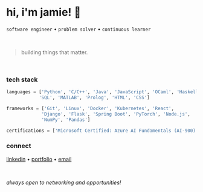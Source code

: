 # hi, i'm jamie! 👋

`software engineer` • `problem solver` • `continuous learner`

<br>

> building things that matter.

<br>

### tech stack
```python
languages = ['Python', 'C/C++', 'Java', 'JavaScript', 'OCaml', 'Haskell', 
            'SQL', 'MATLAB', 'Prolog', 'HTML', 'CSS']

frameworks = ['Git', 'Linux', 'Docker', 'Kubernetes', 'React', 
             'Django', 'Flask', 'Spring Boot', 'PyTorch', 'Node.js', 
             'NumPy', 'Pandas']

certifications = ['Microsoft Certified: Azure AI Fundamentals (AI-900)']
```

### connect
[linkedin](https://www.linkedin.com/in/jamierclements/) • 
[portfolio](https://jamie-clements.github.io/Portfolio-Website/) • 
[email](mailto:jamieclements72243@gmail.com)

<br>

_always open to networking and opportunities!_
